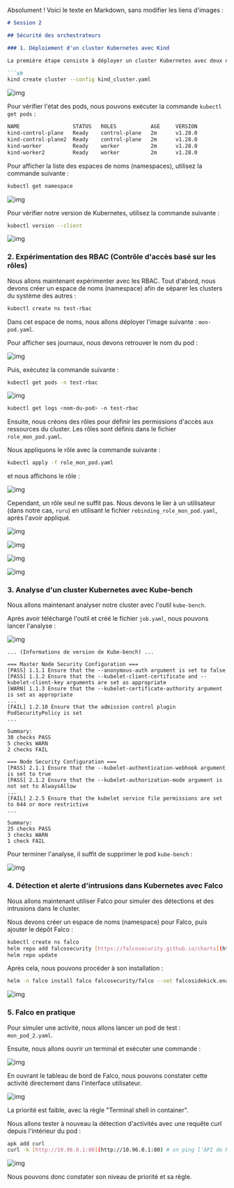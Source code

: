 Absolument \! Voici le texte en Markdown, sans modifier les liens d'images :

````markdown
# Session 2

## Sécurité des orchestrateurs

### 1. Déploiement d'un cluster Kubernetes avec Kind

La première étape consiste à déployer un cluster Kubernetes avec deux nœuds maîtres et deux nœuds travailleurs. Pour ce faire, nous avons créé le fichier `kind_cluster.yaml`. Nous pouvons lancer le cluster à l'aide de la commande suivante :

```sh
kind create cluster --config kind_cluster.yaml
````

![img](images/1.png)

Pour vérifier l'état des pods, nous pouvons exécuter la commande `kubectl get pods` :

```sh
NAME                 STATUS   ROLES           AGE     VERSION
kind-control-plane   Ready    control-plane   2m      v1.28.0
kind-control-plane2  Ready    control-plane   2m      v1.28.0
kind-worker          Ready    worker          2m      v1.28.0
kind-worker2         Ready    worker          2m      v1.28.0
```

Pour afficher la liste des espaces de noms (namespaces), utilisez la commande suivante :

```sh
kubectl get namespace
```

![img](images/2.png)


Pour vérifier notre version de Kubernetes, utilisez la commande suivante :

```sh
kubectl version --client
```

![img](images/3.png)


### 2\. Expérimentation des RBAC (Contrôle d'accès basé sur les rôles)

Nous allons maintenant expérimenter avec les RBAC. Tout d'abord, nous devons créer un espace de noms (namespace) afin de séparer les clusters du système des autres :

```sh
kubectl create ns test-rbac
```

Dans cet espace de noms, nous allons déployer l'image suivante : `mon-pod.yaml`.

Pour afficher ses journaux, nous devons retrouver le nom du pod :

![img](images/4.png)


Puis, exécutez la commande suivante :

```sh
kubectl get pods -n test-rbac
```

![img](images/5.png)


```sh
kubectl get logs <nom-du-pod> -n test-rbac
```

Ensuite, nous créons des rôles pour définir les permissions d'accès aux ressources du cluster. Les rôles sont définis dans le fichier `role_mon_pod.yaml`.

Nous appliquons le rôle avec la commande suivante :

```sh
kubectl apply -f role_mon_pod.yaml
```

et nous affichons le rôle :

![img](images/6.png)


Cependant, un rôle seul ne suffit pas. Nous devons le lier à un utilisateur (dans notre cas, `ruru`) en utilisant le fichier `rebinding_role_mon_pod.yaml`, après l'avoir appliqué.

![img](images/7.png)


![img](images/8.png)


![img](images/9.png)


![img](images/10.png)


### 3\. Analyse d'un cluster Kubernetes avec Kube-bench

Nous allons maintenant analyser notre cluster avec l'outil `kube-bench`.

Après avoir téléchargé l'outil et créé le fichier `job.yaml`, nous pouvons lancer l'analyse :

![img](images/11.png)


```
... (Informations de version de Kube-bench) ...

=== Master Node Security Configuration ===
[PASS] 1.1.1 Ensure that the --anonymous-auth argument is set to false
[PASS] 1.1.2 Ensure that the --kubelet-client-certificate and --kubelet-client-key arguments are set as appropriate
[WARN] 1.1.3 Ensure that the --kubelet-certificate-authority argument is set as appropriate
...
[FAIL] 1.2.10 Ensure that the admission control plugin PodSecurityPolicy is set
...

Summary:
30 checks PASS
5 checks WARN
2 checks FAIL

=== Node Security Configuration ===
[PASS] 2.1.1 Ensure that the --kubelet-authentication-webhook argument is set to true
[PASS] 2.1.2 Ensure that the --kubelet-authorization-mode argument is not set to AlwaysAllow
...
[FAIL] 2.2.5 Ensure that the kubelet service file permissions are set to 644 or more restrictive
...

Summary:
25 checks PASS
3 checks WARN
1 check FAIL
```

Pour terminer l'analyse, il suffit de supprimer le pod `kube-bench` :

![img](images/12.png)


### 4\. Détection et alerte d'intrusions dans Kubernetes avec Falco

Nous allons maintenant utiliser Falco pour simuler des détections et des intrusions dans le cluster.

Nous devons créer un espace de noms (namespace) pour Falco, puis ajouter le dépôt Falco :

```sh
kubectl create ns falco
helm repo add falcosecurity [https://falcosecurity.github.io/charts](https://falcosecurity.github.io/charts)
helm repo update
```

Après cela, nous pouvons procéder à son installation :

```sh
helm -n falco install falco falcosecurity/falco --set falcosidekick.enabled=true --set falcosidekick.webui.enabled=true
```

![img](images/13.png)


### 5\. Falco en pratique

Pour simuler une activité, nous allons lancer un pod de test : `mon_pod_2.yaml`.

Ensuite, nous allons ouvrir un terminal et exécuter une commande :

![img](images/14.png)


En ouvrant le tableau de bord de Falco, nous pouvons constater cette activité directement dans l'interface utilisateur.

![img](images/15.png)


La priorité est faible, avec la règle "Terminal shell in container".

Nous allons tester à nouveau la détection d'activités avec une requête curl depuis l'intérieur du pod :

```sh
apk add curl
curl -k [http://10.96.0.1:80](http://10.96.0.1:80) # on ping l'API de Kubernetes
```

![img](images/16.png)


Nous pouvons donc constater son niveau de priorité et sa règle.

```
```
